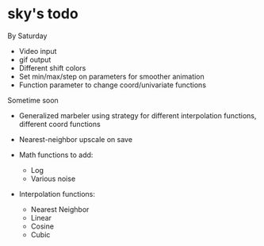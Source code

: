 sky's todo
========
By Saturday
+ Video input
+ gif output
+ Different shift colors
+ Set min/max/step on parameters for smoother animation
+ Function parameter to change coord/univariate functions

Sometime soon
+ Generalized marbeler using strategy for different interpolation functions, different coord functions
+ Nearest-neighbor upscale on save

+ Math functions to add:
  + Log
  + Various noise

+ Interpolation functions:
  + Nearest Neighbor
  + Linear
  + Cosine
  + Cubic